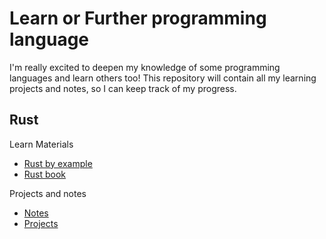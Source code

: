 # Learn or Further programming language

I'm really excited to deepen my knowledge of some programming languages and learn others too! This repository will contain all my learning projects and notes, so I can keep track of my progress.

## Rust

Learn Materials

- [Rust by example](https://doc.rust-lang.org/rust-by-example/)
- [Rust book](https://doc.rust-lang.org/book/title-page.html)

Projects and notes

- [Notes](./rust/materials)
- [Projects](./rust/projects)
